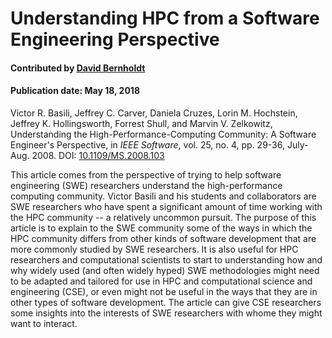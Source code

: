 
# Understanding HPC from a Software Engineering Perspective

#### Contributed by [David Bernholdt](https://github.com/bernhold)

#### Publication date: May 18, 2018

Victor R. Basili, Jeffrey C. Carver, Daniela Cruzes, Lorin M. Hochstein, Jeffrey K. Hollingsworth, Forrest Shull, and Marvin V. Zelkowitz, Understanding the High-Performance-Computing Community: A Software Engineer's Perspective, in *IEEE Software*, vol. 25, no. 4, pp. 29-36, July-Aug. 2008. DOI: [10.1109/MS.2008.103](https://doi.org/10.1109/MS.2008.103)

This article comes from the perspective of trying to help software engineering (SWE) researchers understand the high-performance computing community.  Victor Basili and his students and collaborators are SWE researchers who have spent a significant amount of time working with the HPC community -- a relatively uncommon pursuit. The purpose of this article is to explain to the SWE community some of the ways in which the HPC community differs from other kinds of software development that are more commonly studied by SWE researchers.  It is also useful for HPC researchers and computational scientists to start to understanding how and why widely used (and often widely hyped) SWE methodologies might need to be adapted and tailored for use in HPC and computational science and engineering (CSE), or even might not be useful in the ways that they are in other types of software development.  The article can give CSE researchers some insights into the interests of SWE researchers with whome they might want to interact.

<!---
Publish: yes
Categories: Collaboration
Topics: Strategies for more effective teams
Level: 2
Prerequisites: defaults
Aggregate: none
--->
